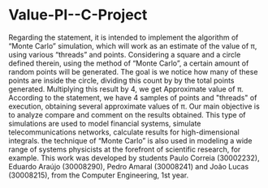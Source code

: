 # Value-PI--C-Project
Regarding the statement, it is intended to implement the algorithm of “Monte Carlo” simulation, which will work as an estimate of the value of π, using various “threads” and points.
Considering a square and a circle defined therein, using the method of “Monte Carlo”, a certain amount of random points will be generated. The goal is we notice how many of these points are inside the circle, dividing this count by
by the total points generated. Multiplying this result by 4, we get Approximate value of π.
According to the statement, we have 4 samples of points and "threads" of execution, obtaining several approximate values of π. Our main objective is to analyze compare and comment on the results obtained.
This type of simulations are used to model financial systems, simulate telecommunications networks, calculate results for high-dimensional integrals. the technique of “Monte Carlo” is also used in modeling a wide range of systems physicists at the forefront of scientific research, for example.
This work was developed by students Paulo Correia (30002232), Eduardo Araújo (30008290), Pedro Amaral (30008241) and João Lucas (30008215), from the Computer Engineering, 1st year.

